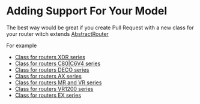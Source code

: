 # Adding Support For Your Model

The best way would be great if you create Pull Request with a new class for your router witch extends [AbstractRouter](https://github.com/AlexandrErohin/TP-Link-Archer-C6U/blob/main/tplinkrouterc6u/client_abstract.py#L8)

For example
 - [Class for routers XDR series](https://github.com/AlexandrErohin/TP-Link-Archer-C6U/blob/main/tplinkrouterc6u/client/xdr.py#L12)
 - [Class for routers C80|C6V4 series](https://github.com/AlexandrErohin/TP-Link-Archer-C6U/blob/main/tplinkrouterc6u/client/c80.py#L73)
 - [Class for routers DECO series](https://github.com/AlexandrErohin/TP-Link-Archer-C6U/blob/main/tplinkrouterc6u/client/deco.py#L12)
 - [Class for routers AX series](https://github.com/AlexandrErohin/TP-Link-Archer-C6U/blob/main/tplinkrouterc6u/client/c6u#L223)
 - [Class for routers MR and VR series](https://github.com/AlexandrErohin/TP-Link-Archer-C6U/blob/main/tplinkrouterc6u/client/mr.py#L368)
 - [Class for routers VR1200 series](https://github.com/AlexandrErohin/TP-Link-Archer-C6U/blob/main/tplinkrouterc6u/client/vr.py#L13)
 - [Class for routers EX series](https://github.com/AlexandrErohin/TP-Link-Archer-C6U/blob/main/tplinkrouterc6u/client/ex.py#L13)
  